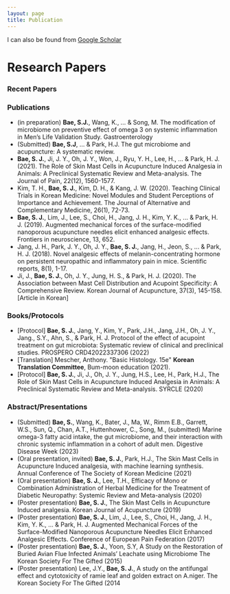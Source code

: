 ```yaml
---
layout: page
title: Publication
---
```



I can also be found from [Google Scholar](https://scholar.google.co.kr/citations?hl=ko&user=M_9Cm_kAAAAJ)


# Research Papers

### Recent Papers
### Publications
- (in preparation) **Bae, S.J.**, Wang, K., … & Song, M. The modification of microbiome on preventive effect of omega 3 on systemic inflammation in Men’s Life Validation Study. Gastroenterology
- (Submitted) **Bae, S.J**, … & Park, H.J. The gut microbiome and acupuncture: A systematic review. 
- **Bae, S. J.**, Ji, J. Y., Oh, J. Y., Won, J., Ryu, Y. H., Lee, H., ... & Park, H. J. (2021). The Role of Skin Mast Cells in Acupuncture Induced Analgesia in Animals: A Preclinical Systematic Review and Meta-analysis. The Journal of Pain, 22(12), 1560-1577.
- Kim, T. H., **Bae, S. J.**, Kim, D. H., & Kang, J. W. (2020). Teaching Clinical Trials in Korean Medicine: Novel Modules and Student Perceptions of Importance and Achievement. The Journal of Alternative and Complementary Medicine, 26(1), 72-73.
- **Bae, S. J.**, Lim, J., Lee, S., Choi, H., Jang, J. H., Kim, Y. K., ... & Park, H. J. (2019). Augmented mechanical forces of the surface-modified nanoporous acupuncture needles elicit enhanced analgesic effects. Frontiers in neuroscience, 13, 652.
-	Jang, J. H., Park, J. Y., Oh, J. Y., **Bae, S. J.**, Jang, H., Jeon, S., ... & Park, H. J. (2018). Novel analgesic effects of melanin-concentrating hormone on persistent neuropathic and inflammatory pain in mice. Scientific reports, 8(1), 1-17.
-	Ji, J., **Bae, S. J.**, Oh, J. Y., Jung, H. S., & Park, H. J. (2020). The Association between Mast Cell Distribution and Acupoint Specificity: A Comprehensive Review. Korean Journal of Acupuncture, 37(3), 145-158. [Article in Korean]


### Books/Protocols
- [Protocol] **Bae, S. J.**, Jang, Y., Kim, Y., Park, J.H., Jang, J.H., Oh, J. Y., Jang., S.Y., Ahn, S., & Park, H. J. Protocol of the effect of acupoint treatment on gut microbiota: Systematic review of clinical and preclinical studies. PROSPERO CRD42022337306 (2022) 
- [Translation] Mescher, Anthony. "Basic Histology. 15e" **Korean Translation Committee**, Bum-moon education (2021).
- [Protocol] **Bae, S. J.**, Ji, J., Oh, J. Y., Jung, H.S., Lee, H., Park, H.J., The Role of Skin Mast Cells in Acupuncture Induced Analgesia in Animals: A Preclinical Systematic Review and Meta-analysis. SYRCLE (2020)

### Abstract/Presentations
- (Submitted) **Bae, S.**, Wang, K., Bater, J., Ma, W., Rimm E.B., Garrett, W.S., Sun, Q., Chan, A.T., Huttenhower, C., Song, M., (submitted) Marine omega-3 fatty acid intake, the gut microbiome, and their interaction with chronic systemic inflammation in a cohort of adult men. Digestive Disease Week (2023)
- (Oral presentation, invited) **Bae, S. J.**, Park, H.J., The Skin Mast Cells in Acupuncture Induced analgesia, with machine learning synthesis. Annual Conference of The Society of Korean Medicine (2021)
- (Oral presentation) **Bae, S. J.**, Lee, T.H., Efficacy of Mono or Combination Administration of Herbal Medicine for the Treatment of Diabetic Neuropathy: Systemic Review and Meta-analysis (2020)
- (Poster presentation) **Bae, S. J.**, The Skin Mast Cells in Acupuncture Induced analgesia. Korean Journal of Acupuncture (2019)
- (Poster presentation) **Bae, S. J.**, Lim, J., Lee, S., Choi, H., Jang, J. H., Kim, Y. K., ... & Park, H. J. Augmented Mechanical Forces of the Surface-Modified Nanoporous Acupuncture Needles Elicit Enhanced Analgesic Effects. Conference of European Pain Federation (2017)
- (Poster presentation) **Bae, S. J.**, Yoon, S.Y, A Study on the Restoration of Buried Avian Flue Infected Animals’ Leachate using Microbiome The Korean Society For The Gifted (2015)
- (Poster presentation) Lee, J.Y., **Bae, S. J.**, A study on the antifungal effect and cytotoxicity of ramie leaf and golden extract on A.niger. The Korean Society For The Gifted (2014


